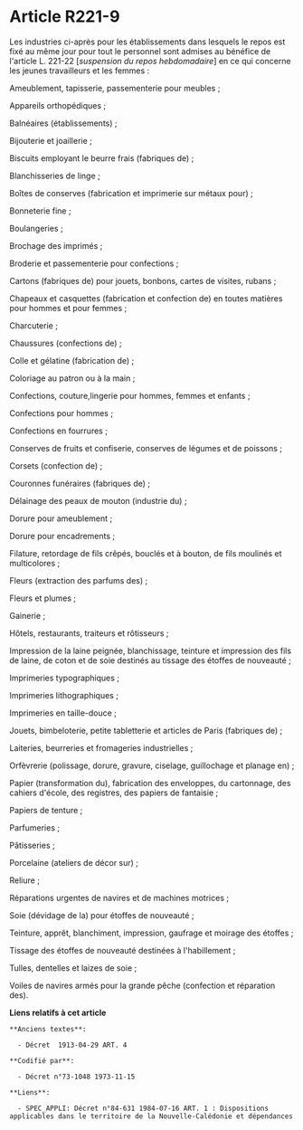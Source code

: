 # Article R221-9

Les industries ci-après pour les établissements dans lesquels le repos est fixé au même jour pour tout le personnel sont
admises au bénéfice de l'article L. 221-22 [*suspension du repos hebdomadaire*] en ce qui concerne les jeunes travailleurs et
les femmes :

Ameublement, tapisserie, passementerie pour meubles ;

Appareils orthopédiques ;

Balnéaires (établissements) ;

Bijouterie et joaillerie ;

Biscuits employant le beurre frais (fabriques de) ;

Blanchisseries de linge ;

Boîtes de conserves (fabrication et imprimerie sur métaux pour) ;

Bonneterie fine ;

Boulangeries ;

Brochage des imprimés ;

Broderie et passementerie pour confections ;

Cartons (fabriques de) pour jouets, bonbons, cartes de visites, rubans ;

Chapeaux et casquettes (fabrication et confection de) en toutes matières pour hommes et pour femmes ;

Charcuterie ;

Chaussures (confections de) ;

Colle et gélatine (fabrication de) ;

Coloriage au patron ou à la main ;

Confections, couture,lingerie pour hommes, femmes et enfants ;

Confections pour hommes ;

Confections en fourrures ;

Conserves de fruits et confiserie, conserves de légumes et de poissons ;

Corsets (confection de) ;

Couronnes funéraires (fabriques de) ;

Délainage des peaux de mouton (industrie du) ;

Dorure pour ameublement ;

Dorure pour encadrements ;

Filature, retordage de fils crêpés, bouclés et à bouton, de fils moulinés et multicolores ;

Fleurs (extraction des parfums des) ;

Fleurs et plumes ;

Gainerie ;

Hôtels, restaurants, traiteurs et rôtisseurs ;

Impression de la laine peignée, blanchissage, teinture et impression des fils de laine, de coton et de soie destinés au
tissage des étoffes de nouveauté ;

Imprimeries typographiques ;

Imprimeries lithographiques ;

Imprimeries en taille-douce ;

Jouets, bimbeloterie, petite tabletterie et articles de Paris (fabriques de) ;

Laiteries, beurreries et fromageries industrielles ;

Orfèvrerie (polissage, dorure, gravure, ciselage, guillochage et planage en) ;

Papier (transformation du), fabrication des enveloppes, du cartonnage, des cahiers d'école, des registres, des papiers de
fantaisie ;

Papiers de tenture ;

Parfumeries ;

Pâtisseries ;

Porcelaine (ateliers de décor sur) ;

Reliure ;

Réparations urgentes de navires et de machines motrices ;

Soie (dévidage de la) pour étoffes de nouveauté ;

Teinture, apprêt, blanchiment, impression, gaufrage et moirage des étoffes ;

Tissage des étoffes de nouveauté destinées à l'habillement ;

Tulles, dentelles et laizes de soie ;

Voiles de navires armés pour la grande pêche (confection et réparation des).

**Liens relatifs à cet article**

	**Anciens textes**:

	  - Décret  1913-04-29 ART. 4

	**Codifié par**:

	  - Décret n°73-1048 1973-11-15

	**Liens**:

	  - SPEC_APPLI: Décret n°84-631 1984-07-16 ART. 1 : Dispositions applicables dans le territoire de la Nouvelle-Calédonie et dépendances

